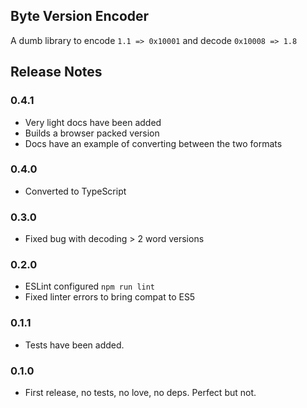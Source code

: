 ## Byte Version Encoder

A dumb library to encode `1.1 => 0x10001` and decode `0x10008 => 1.8`

## Release Notes

### 0.4.1
- Very light docs have been added
- Builds a browser packed version
- Docs have an example of converting between the two formats

### 0.4.0
- Converted to TypeScript

### 0.3.0
- Fixed bug with decoding > 2 word versions

### 0.2.0

- ESLint configured `npm run lint`
- Fixed linter errors to bring compat to ES5

### 0.1.1

- Tests have been added.

### 0.1.0

- First release, no tests, no love, no deps. Perfect but not. 
